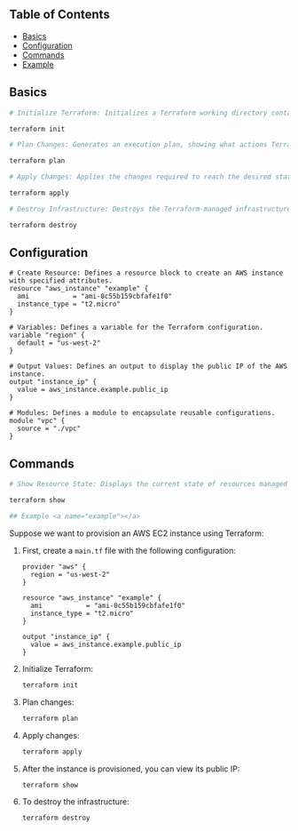## Table of Contents

- [Basics](#basics)
- [Configuration](#configuration)
- [Commands](#commands)
- [Example](#example)

## Basics <a name="basics"></a>

```bash
# Initialize Terraform: Initializes a Terraform working directory containing Terraform configuration files.

terraform init

# Plan Changes: Generates an execution plan, showing what actions Terraform will take to change infrastructure.

terraform plan

# Apply Changes: Applies the changes required to reach the desired state of the configuration.

terraform apply

# Destroy Infrastructure: Destroys the Terraform-managed infrastructure.

terraform destroy

```

## Configuration <a name="configuration"></a>

```hcl
# Create Resource: Defines a resource block to create an AWS instance with specified attributes.
resource "aws_instance" "example" {
  ami           = "ami-0c55b159cbfafe1f0"
  instance_type = "t2.micro"
}

# Variables: Defines a variable for the Terraform configuration.
variable "region" {
  default = "us-west-2"
}

# Output Values: Defines an output to display the public IP of the AWS instance.
output "instance_ip" {
  value = aws_instance.example.public_ip
}

# Modules: Defines a module to encapsulate reusable configurations.
module "vpc" {
  source = "./vpc"
}
```

## Commands <a name="commands"></a>

```bash
# Show Resource State: Displays the current state of resources managed by Terraform.

terraform show

## Example <a name="example"></a>
```
Suppose we want to provision an AWS EC2 instance using Terraform:

1. First, create a `main.tf` file with the following configuration:

    ```hcl
    provider "aws" {
      region = "us-west-2"
    }

    resource "aws_instance" "example" {
      ami           = "ami-0c55b159cbfafe1f0"
      instance_type = "t2.micro"
    }

    output "instance_ip" {
      value = aws_instance.example.public_ip
    }
    ```

2. Initialize Terraform:

    ```bash
    terraform init
    ```

3. Plan changes:

    ```bash
    terraform plan
    ```

4. Apply changes:

    ```bash
    terraform apply
    ```

5. After the instance is provisioned, you can view its public IP:

    ```bash
    terraform show
    ```

6. To destroy the infrastructure:

    ```bash
    terraform destroy
    ```